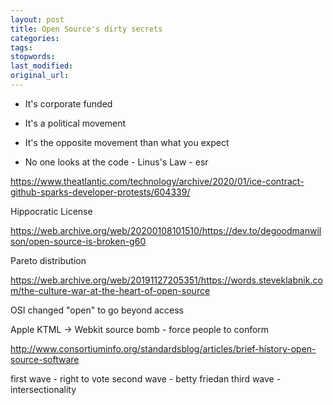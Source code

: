 ```yaml
---
layout: post
title: Open Source's dirty secrets
categories:
tags:
stopwords:
last_modified:
original_url:
---
```


* It's corporate funded

* It's a political movement

* It's the opposite movement than what you expect

* No one looks at the code - Linus's Law - esr

https://www.theatlantic.com/technology/archive/2020/01/ice-contract-github-sparks-developer-protests/604339/


Hippocratic License


https://web.archive.org/web/20200108101510/https://dev.to/degoodmanwilson/open-source-is-broken-g60

Pareto distribution

https://web.archive.org/web/20191127205351/https://words.steveklabnik.com/the-culture-war-at-the-heart-of-open-source

OSI changed "open" to go beyond access


Apple KTML -> Webkit source bomb - force people to conform

http://www.consortiuminfo.org/standardsblog/articles/brief-history-open-source-software

first wave - right to vote
second wave - betty friedan
third wave - intersectionality
